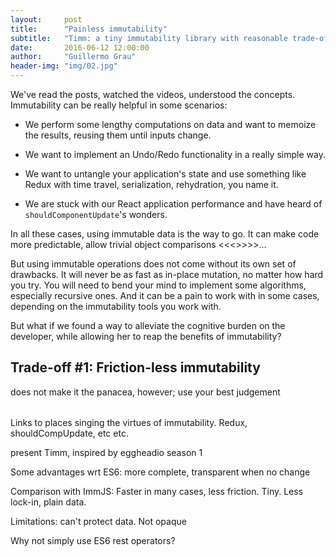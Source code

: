```yaml
---
layout:     post
title:      "Painless immutability"
subtitle:   "Timm: a tiny immutability library with reasonable trade-offs"
date:       2016-06-12 12:00:00
author:     "Guillermo Grau"
header-img: "img/02.jpg"
---
```


We've read the posts, watched the videos, understood the concepts. Immutability can be really helpful in some scenarios:

* We perform some lengthy computations on data and want to memoize the results, reusing them until inputs change.

* We want to implement an Undo/Redo functionality in a really simple way.

* We want to untangle your application's state and use something like Redux with time travel, serialization, rehydration, you name it.

* We are stuck with our React application performance and have heard of `shouldComponentUpdate`'s wonders.

In all these cases, using immutable data is the way to go. It can make code more predictable, allow trivial object comparisons <<<<TBW>>>>>...

But using immutable operations does not come without its own set of drawbacks. It will never be as fast as in-place mutation, no matter how hard you try. You will need to bend your mind to implement some algorithms, especially recursive ones. And it can be a pain to work with in some cases, depending on the immutability tools you work with.

But what if we found a way to alleviate the cognitive burden on the developer, while allowing her to reap the benefits of immutability?

## Trade-off #1: Friction-less immutability


 does not make it the panacea, however; use your best judgement 



######
Links to places singing the virtues of immutability. Redux, shouldCompUpdate, etc etc.

present Timm, inspired by eggheadio season 1

Some advantages wrt ES6: more complete, transparent when no change

Comparison with ImmJS: Faster in many cases, less friction. Tiny. Less lock-in, plain data.

Limitations: can't protect data. Not opaque

Why not simply use ES6 rest operators?
